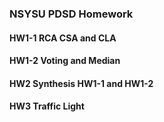 ### NSYSU PDSD Homework
#### HW1-1 RCA CSA and CLA 
#### HW1-2 Voting and Median
#### HW2   Synthesis HW1-1 and HW1-2
#### HW3   Traffic Light 
